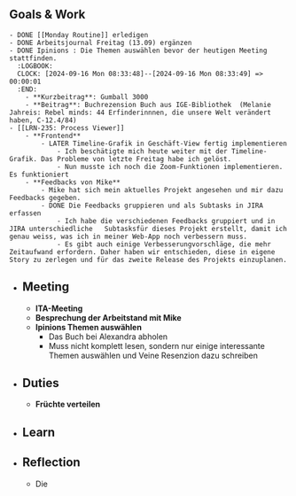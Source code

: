 ## Goals & Work
	- DONE [[Monday Routine]] erledigen
	- DONE Arbeitsjournal Freitag (13.09) ergänzen
	- DONE Ipinions : Die Themen auswählen bevor der heutigen Meeting stattfinden.
	  :LOGBOOK:
	  CLOCK: [2024-09-16 Mon 08:33:48]--[2024-09-16 Mon 08:33:49] =>  00:00:01
	  :END:
		- **Kurzbeitrag**: Gumball 3000
		- **Beitrag**: Buchrezension Buch aus IGE-Bibliothek  (Melanie Jahreis: Rebel minds: 44 Erfinderinnnen, die unsere Welt verändert haben, C-12.4/84)
	- [[LRN-235: Process Viewer]]
		- **Frontend**
			- LATER Timeline-Grafik in Geschäft-View fertig implementieren
				- Ich beschätigte mich heute weiter mit der Timeline-Grafik. Das Probleme von letzte Freitag habe ich gelöst.
				- Nun musste ich noch die Zoom-Funktionen implementieren. Es funktioniert
		- **Feedbacks von Mike**
			- Mike hat sich mein aktuelles Projekt angesehen und mir dazu Feedbacks gegeben.
			- DONE Die Feedbacks gruppieren und als Subtasks in JIRA erfassen
				- Ich habe die verschiedenen Feedbacks gruppiert und in JIRA unterschiedliche   Subtasksfür dieses Projekt erstellt, damit ich genau weiss, was ich in meiner Web-App noch verbessern muss.
				- Es gibt auch einige Verbesserungvorschläge, die mehr Zeitaufwand erfordern. Daher haben wir entschieden, diese in eigene Story zu zerlegen und für das zweite Release des Projekts einzuplanen.
- ## Meeting
	- **ITA-Meeting**
	- **Besprechung der Arbeitstand mit Mike**
	- **Ipinions Themen auswählen**
		- Das Buch bei Alexandra abholen
		- Muss nicht komplett lesen, sondern nur einige interessante Themen auswählen und Veine Resenzion dazu schreiben
- ## Duties
	- **Früchte verteilen**
- ## Learn
- ## Reflection
	- Die